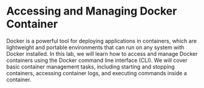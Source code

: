 # Accessing and Managing Docker Container
Docker is a powerful tool for deploying applications in containers, which are lightweight and portable environments that can run on any system with Docker installed. In this lab, we will learn how to access and manage Docker containers using the Docker command line interface (CLI). We will cover basic container management tasks, including starting and stopping containers, accessing container logs, and executing commands inside a container. 


